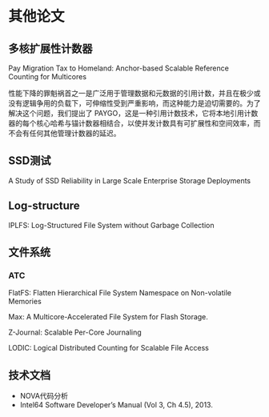 # 其他论文

## 多核扩展性计数器

Pay Migration Tax to Homeland: Anchor-based Scalable Reference Counting for Multicores

性能下降的罪魁祸首之一是广泛用于管理数据和元数据的引用计数，并且在极少或没有逻辑争用的负载下，可伸缩性受到严重影响，而这种能力是迫切需要的。为了解决这个问题，我们提出了 PAYGO，这是一种引用计数技术，它将本地引用计数器的每个核心哈希与锚计数器相结合，以使并发计数具有可扩展性和空间效率，而不会有任何其他管理计数器的延迟。

## SSD测试

A Study of SSD Reliability in Large Scale Enterprise Storage Deployments

## Log-structure

IPLFS: Log-Structured File System without Garbage Collection

## 文件系统

### ATC

FlatFS: Flatten Hierarchical File System Namespace on Non-volatile Memories

Max: A Multicore-Accelerated File System for Flash Storage.

Z-Journal: Scalable Per-Core Journaling

LODIC: Logical Distributed Counting for Scalable File Access

## 技术文档

- NOVA代码分析
- Intel64 Software Developer’s Manual (Vol 3, Ch 4.5), 2013.
